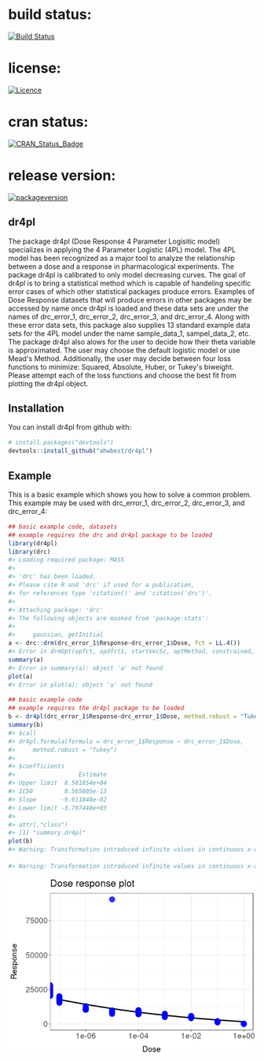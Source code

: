 <!-- README.md is generated from README.Rmd. Please edit that file -->
build status:
=============

[![Build Status](http://travis-ci.org/ahwbest/dr4pl.svg?branch=master)](https://travis-ci.org/ahwbest/dr4pl)

license:
========

[![Licence](http://img.shields.io/badge/licence-GPL--3-blue.svg)](https://www.gnu.org/licenses/gpl-3.0.en.html)

cran status:
============

[![CRAN\_Status\_Badge](http://www.r-pkg.org/badges/version/dr4pl)](https://cran.r-project.org/package=dr4pl)

release version:
================

[![packageversion](http://img.shields.io/badge/GitHub%20Package%20version-0.97-orange.svg?style=flat-square)](commits/master)

dr4pl
-----

The package dr4pl (Dose Response 4 Parameter Logisitic model) specializes in applying the 4 Parameter Logistic (4PL) model. The 4PL model has been recognized as a major tool to analyze the relationship between a dose and a response in pharmacological experiments. The package dr4pl is calibrated to only model decreasing curves. The goal of dr4pl is to bring a statistical method which is capable of handeling specific error cases of which other statistical packages produce errors. Examples of Dose Response datasets that will produce errors in other packages may be accessed by name once dr4pl is loaded and these data sets are under the names of drc\_error\_1, drc\_error\_2, drc\_error\_3, and drc\_error\_4. Along with these error data sets, this package also supplies 13 standard example data sets for the 4PL model under the name sample\_data\_1, sampel\_data\_2, etc. The package dr4pl also alows for the user to decide how their theta variable is approximated. The user may choose the default logistic model or use Mead's Method. Additionally, the user may decide between four loss functions to minimize: Squared, Absolute, Huber, or Tukey's biweight. Please attempt each of the loss functions and choose the best fit from plotting the dr4pl object.

Installation
------------

You can install dr4pl from github with:

``` r
# install.packages("devtools")
devtools::install_github("ahwbest/dr4pl")
```

Example
-------

This is a basic example which shows you how to solve a common problem. This example may be used with drc\_error\_1, drc\_error\_2, drc\_error\_3, and drc\_error\_4:

``` r
## basic example code, datasets
## example requires the drc and dr4pl package to be loaded
library(dr4pl)
library(drc)
#> Loading required package: MASS
#> 
#> 'drc' has been loaded.
#> Please cite R and 'drc' if used for a publication,
#> for references type 'citation()' and 'citation('drc')'.
#> 
#> Attaching package: 'drc'
#> The following objects are masked from 'package:stats':
#> 
#>     gaussian, getInitial
a <- drc::drm(drc_error_1$Response~drc_error_1$Dose, fct = LL.4())
#> Error in drmOpt(opfct, opdfct1, startVecSc, optMethod, constrained, warnVal, : Convergence failed
summary(a)
#> Error in summary(a): object 'a' not found
plot(a)
#> Error in plot(a): object 'a' not found
```

``` r
## basic example code
## example requires the dr4pl package to be loaded
b <- dr4pl(drc_error_1$Response~drc_error_1$Dose, method.robust = "Tukey") #Tukey's Biweight loss function estimates best for this particular data set
summary(b)
#> $call
#> dr4pl.formula(formula = drc_error_1$Response ~ drc_error_1$Dose, 
#>     method.robust = "Tukey")
#> 
#> $coefficients
#>                  Estimate
#> Upper limit  8.581854e+04
#> IC50         8.565005e-13
#> Slope       -9.911848e-02
#> Lower limit -3.797448e+03
#> 
#> attr(,"class")
#> [1] "summary.dr4pl"
plot(b)
#> Warning: Transformation introduced infinite values in continuous x-axis

#> Warning: Transformation introduced infinite values in continuous x-axis
```

![](README-example_solution-1.png)
